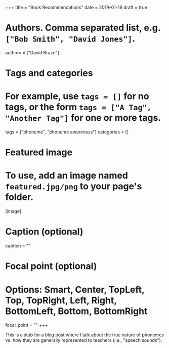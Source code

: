 +++
title = "Book Recommendations"
date = 2019-01-18
draft = true

# Authors. Comma separated list, e.g. `["Bob Smith", "David Jones"]`.
authors = ["David Braze"]

# Tags and categories
# For example, use `tags = []` for no tags, or the form `tags = ["A Tag", "Another Tag"]` for one or more tags.
tags = ["phoneme", "phoneme awareness"]
categories = []

# Featured image
# To use, add an image named `featured.jpg/png` to your page's folder.
[image]
  # Caption (optional)
  caption = ""

  # Focal point (optional)
  # Options: Smart, Center, TopLeft, Top, TopRight, Left, Right, BottomLeft, Bottom, BottomRight
  focal_point = ""
+++

This is a stub for a blog post where I talk about the true nature of
phonemes vs. how they are generally represented to teachers (i.e.,
"speech sounds").

